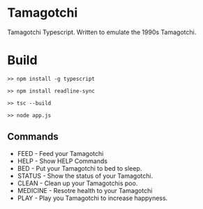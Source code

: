 # Tamagotchi

Tamagotchi Typescript. Written to emulate the 1990s Tamagotchi.



# Build

```shell
>> npm install -g typescript
```
```shell
>> npm install readline-sync
```
```shell
>> tsc --build
```
```shell
>> node app.js
```

## Commands

 - FEED - Feed your Tamagotchi
 - HELP - Show HELP Commands
 - BED - Put your Tamagotchi to bed to sleep.
 - STATUS - Show the status of your Tamagotchi.
 - CLEAN - Clean up your Tamagotchis poo.
 - MEDICINE - Resotre health to your Tamagotchi
 - PLAY - Play you Tamagotchi to increase happyness.
 
